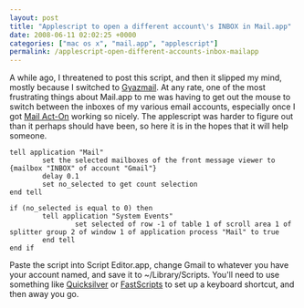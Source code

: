 ```yaml
---
layout: post
title: "Applescript to open a different account\'s INBOX in Mail.app"
date: 2008-06-11 02:02:25 +0000
categories: ["mac os x", "mail.app", "applescript"]
permalink: /applescript-open-different-accounts-inbox-mailapp
---
```




A while ago, I threatened to post this script, and then it slipped my
mind, mostly because I switched to
[Gyazmail](http://reluctanthacker.rollett.org/node/3). At any rate, one
of the most frustrating things about Mail.app to me was having to get
out the mouse to switch between the inboxes of my various email
accounts, especially once I got [Mail
Act-On](http://www.indev.ca/MailActOn.html) working so nicely. The
applescript was harder to figure out than it perhaps should have been,
so here it is in the hopes that it will help someone.


``` applescript
tell application "Mail"
        set the selected mailboxes of the front message viewer to {mailbox "INBOX" of account "Gmail"}
        delay 0.1
        set no_selected to get count selection
end tell
 
if (no_selected is equal to 0) then
        tell application "System Events"
                set selected of row -1 of table 1 of scroll area 1 of splitter group 2 of window 1 of application process "Mail" to true
        end tell
end if
```


Paste the script into Script Editor.app, change Gmail to whatever you
have your account named, and save it to \~/Library/Scripts. You\'ll need
to use something like [Quicksilver](http://www.blacktree.com/) or
[FastScripts](http://www.red-sweater.com/fastscripts/index.html) to set
up a keyboard shortcut, and then away you go.




